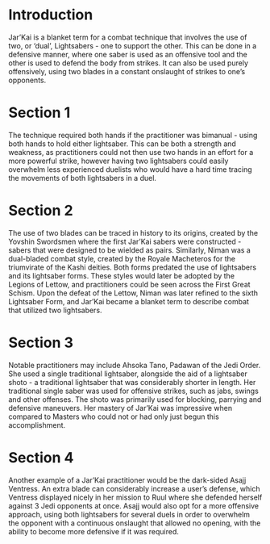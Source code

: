 # Introduction

Jar’Kai is a blanket term for a combat technique that involves the use of two, or ‘dual’, Lightsabers - one to support the other.
This can be done in a defensive manner, where one saber is used as an offensive tool and the other is used to defend the body from strikes.
It can also be used purely offensively, using two blades in a constant onslaught of strikes to one’s opponents.

# Section 1

The technique required both hands if the practitioner was bimanual - using both hands to hold either lightsaber.
This can be both a strength and weakness, as practitioners could not then use two hands in an effort for a more powerful strike, however having two lightsabers could easily overwhelm less experienced duelists who would have a hard time tracing the movements of both lightsabers in a duel.

# Section 2

The use of two blades can be traced in history to its origins, created by the Yovshin Swordsmen where the first Jar’Kai sabers were constructed - sabers that were designed to be wielded as pairs.
Similarly, Niman was a dual-bladed combat style, created by the Royale Macheteros for the triumvirate of the Kashi deities.
Both forms predated the use of lightsabers and its lightsaber forms.
These styles would later be adopted by the Legions of Lettow, and practitioners could be seen across the First Great Schism.
Upon the defeat of the Lettow, Niman was later refined to the sixth Lightsaber Form, and Jar’Kai became a blanket term to describe combat that utilized two lightsabers.

# Section 3

Notable practitioners may include Ahsoka Tano, Padawan of the Jedi Order.
She used a single traditional lightsaber, alongside the aid of a lightsaber shoto - a traditional lightsaber that was considerably shorter in length.
Her traditional single saber was used for offensive strikes, such as jabs, swings and other offenses.
The shoto was primarily used for blocking, parrying and defensive maneuvers.
Her mastery of Jar’Kai was impressive when compared to Masters who could not or had only just begun this accomplishment.

# Section 4

Another example of a Jar’Kai practitioner would be the dark-sided Asajj Ventress.
An extra blade can considerably increase a user’s defense, which Ventress displayed nicely in her mission to Ruul where she defended herself against 3 Jedi opponents at once.
Asajj would also opt for a more offensive approach, using both lightsabers for several duels in order to overwhelm the opponent with a continuous onslaught that allowed no opening, with the ability to become more defensive if it was required.
